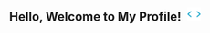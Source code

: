 <!-- Main Header -->
<h2 align="center">
  Hello, Welcome to My Profile! <img src="./assets/code.gif" alt="Animation of empty HTML tag." style="width: 24px; margin-left: 5px; vertical-align: baseline;"/>
</h2>
